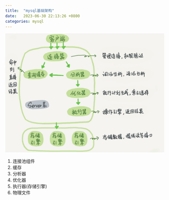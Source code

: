 ```yaml
---
title:  "mysql基础架构"
date:   2023-06-30 22:13:26 +0800
categories: mysql
---
```

![](/assets/img/mysql.jpg)
1. 连接池组件
2. 缓存
3. 分析器
4. 优化器
5. 执行器(存储引擎)
6. 物理文件